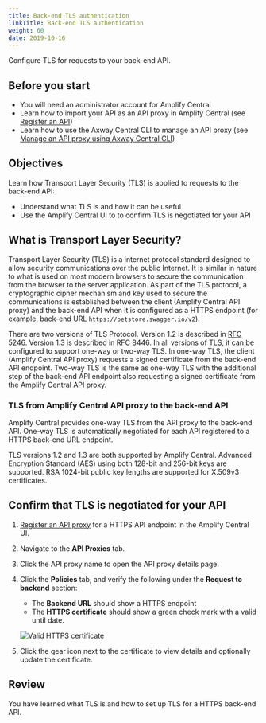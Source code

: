 ```yaml
---
title: Back-end TLS authentication
linkTitle: Back-end TLS authentication
weight: 60
date: 2019-10-16
---
```

Configure TLS for requests to your back-end API.

## Before you start

* You will need an administrator account for Amplify Central
* Learn how to import your API as an API proxy in Amplify Central (see [Register an API](/docs/saas_api_gateway/quickstart/#register-an-api))
* Learn how to use the Axway Central CLI to manage an API proxy (see [Manage an API proxy using Axway Central CLI](/docs/integrate_with_central/cli_central/cli_proxy_flow))

## Objectives

Learn how Transport Layer Security (TLS) is applied to requests to the back-end API:

* Understand what TLS is and how it can be useful
* Use the Amplify Central UI to to confirm TLS is negotiated for your API

## What is Transport Layer Security?

Transport Layer Security (TLS) is a internet protocol standard designed to allow security communications over the public Internet. It is similar in nature to what is used on most modern browsers to secure the communication from the browser to the server application. As part of the TLS protocol, a cryptographic cipher mechanism and key used to secure the communications is established between the client (Amplify Central API proxy) and the back-end API when it is configured as a HTTPS endpoint (for example, back-end URL `https://petstore.swagger.io/v2`).

There are two versions of TLS Protocol. Version 1.2 is described in [RFC 5246](https://tools.ietf.org/html/rfc5246). Version 1.3 is described in [RFC 8446](https://tools.ietf.org/html/rfc8446). In all versions of TLS, it can be configured to support one-way or two-way TLS.  In one-way TLS, the client (Amplify Central API proxy) requests a signed certificate from the back-end API endpoint. Two-way TLS is the same as one-way TLS with the additional step of the back-end API endpoint also requesting a signed certificate from the Amplify Central API proxy.

### TLS from Amplify Central API proxy to the back-end API

Amplify Central provides one-way TLS from the API proxy to the back-end API. One-way TLS is automatically negotiated for each API registered to a HTTPS back-end URL endpoint.

TLS versions 1.2 and 1.3 are both supported by Amplify Central. Advanced Encryption Standard (AES) using both 128-bit and 256-bit keys are supported. RSA 1024-bit public key lengths are supported for X.509v3 certificates.

## Confirm that TLS is negotiated for your API

1. [Register an API proxy](/docs/saas_api_gateway/quickstart/#register-an-api) for a HTTPS API endpoint in the Amplify Central UI.
2. Navigate to the **API Proxies** tab.
3. Click the API proxy name to open the API proxy details page.
4. Click the **Policies** tab, and verify the following under the **Request to backend** section:
    * The **Backend URL** should show a HTTPS endpoint
    * The **HTTPS certificate** should show a green check mark with a valid until date.

    ![Valid HTTPS certificate](/Images/central/TLS_example.png)
5. Click the gear icon next to the certificate to view details and optionally update the certificate.

## Review

You have learned what TLS is and how to set up TLS for a HTTPS back-end API.
